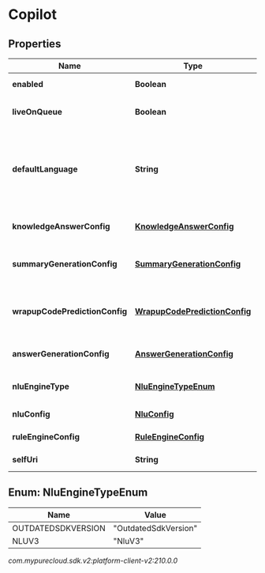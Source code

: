# Copilot


## Properties

| Name | Type | Description | Notes |
| ------------ | ------------- | ------------- | ------------- |
| **enabled** | **Boolean** | Copilot is enabled. |  [optional] |
| **liveOnQueue** | **Boolean** | Copilot is live on selected queue. |  |
| **defaultLanguage** | **String** | Copilot default language, e.g. [en-US, es-US, es-ES]. Once set, it can not be modified. |  |
| **knowledgeAnswerConfig** | [**KnowledgeAnswerConfig**](KnowledgeAnswerConfig) | Knowledge answer configuration. |  [optional] |
| **summaryGenerationConfig** | [**SummaryGenerationConfig**](SummaryGenerationConfig) | Copilot generated summary configuration. |  [optional] |
| **wrapupCodePredictionConfig** | [**WrapupCodePredictionConfig**](WrapupCodePredictionConfig) | Copilot generated wrapup code prediction configuration. |  [optional] |
| **answerGenerationConfig** | [**AnswerGenerationConfig**](AnswerGenerationConfig) | Answer generation configuration. |  [optional] |
| **nluEngineType** | [**NluEngineTypeEnum**](#Enum--NluEngineTypeEnum) | Language understanding engine type. |  [optional] |
| **nluConfig** | [**NluConfig**](NluConfig) | NLU configuration. |  [optional] |
| **ruleEngineConfig** | [**RuleEngineConfig**](RuleEngineConfig) | Rule engine configuration. |  [optional] |
| **selfUri** | **String** | The URI for this object |  [optional] |


## Enum: NluEngineTypeEnum

| Name | Value |
| ---- | ----- |
| OUTDATEDSDKVERSION | &quot;OutdatedSdkVersion&quot; | 
| NLUV3 | &quot;NluV3&quot; | 




_com.mypurecloud.sdk.v2:platform-client-v2:210.0.0_
